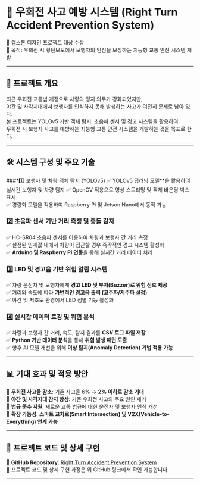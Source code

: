 # 🚦 우회전 사고 예방 시스템 (Right Turn Accident Prevention System)
📌 캡스톤 디자인 프로젝트 대상 수상  
📌 목적: 우회전 시 횡단보도에서 보행자의 안전을 보장하는 지능형 교통 안전 시스템 개발  

---

## 📌 프로젝트 개요
최근 우회전 교통법 개정으로 차량의 정지 의무가 강화되었지만,  
야간 및 사각지대에서 보행자를 인식하지 못해 발생하는 사고가 여전히 문제로 남아 있다.  
본 프로젝트는 YOLOv5 기반 객체 탐지, 초음파 센서 및 경고 시스템을 활용하여  
우회전 시 보행자 사고를 예방하는 지능형 교통 안전 시스템을 개발하는 것을 목표로 한다.  

---

## 🛠 시스템 구성 및 주요 기술
###*1️⃣ 보행자 및 차량 객체 탐지 (YOLOv5)
✅ YOLOv5 딥러닝 모델**을 활용하여 실시간 보행자 및 차량 탐지
✅ OpenCV 적용으로 영상 스트리밍 및 객체 바운딩 박스 표시  
✅ 경량화 모델을 적용하여 Raspberry Pi 및 Jetson Nano에서 동작 가능  

### 2️⃣ 초음파 센서 기반 거리 측정 및 충돌 감지
✅ HC-SR04 초음파 센서를 이용하여 차량과 보행자 간 거리 측정  
✅ 설정된 임계값 내에서 차량이 접근할 경우 즉각적인 경고 시스템 활성화  
✅ **Arduino 및 Raspberry Pi 연동**을 통해 실시간 거리 데이터 처리  

### 3️⃣ LED 및 경고음 기반 위험 알림 시스템
✅ 차량 운전자 및 보행자에게 **경고 LED 및 부저(Buzzer)로 위험 신호 제공**  
✅ 거리와 속도에 따라 **가변적인 경고음 출력 (고주파/저주파 설정)**  
✅ 야간 및 저조도 환경에서 LED 점멸 기능 활성화  

### 4️⃣ 실시간 데이터 로깅 및 위험 분석
✅ 차량과 보행자 간 거리, 속도, 탐지 결과를 **CSV 로그 파일 저장**  
✅ **Python 기반 데이터 분석**을 통해 **위험 발생 패턴 도출**  
✅ 향후 AI 모델 개선을 위해 **이상 탐지(Anomaly Detection) 기법 적용 가능**  

---

## 📊 기대 효과 및 적용 방안
📌 **우회전 사고율 감소**: 기존 사고율 6% → **2% 이하로 감소 기대**  
📌 **야간 및 사각지대 감지 향상**: 기존 우회전 사고의 주요 원인 제거  
📌 **법규 준수 지원**: 새로운 교통 법규에 대한 운전자 및 보행자 인식 개선  
📌 **확장 가능성**: **스마트 교차로(Smart Intersection) 및 V2X(Vehicle-to-Everything) 연계 가능**  

---

## 🔗 프로젝트 코드 및 상세 구현
🔗 **GitHub Repository**: [Right Turn Accident Prevention System](https://github.com/Gitjm34/RightTurnAccidentPrevention)  
📌 프로젝트 코드 및 상세 구현 과정은 위 GitHub 링크에서 확인 가능합니다.  

---

